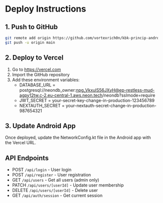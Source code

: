 # Deploy Instructions

## 1. Push to GitHub

```bash
git remote add origin https://github.com/vortexrich0n/kbk-princip-android-backend.git
git push -u origin main
```

## 2. Deploy to Vercel

1. Go to https://vercel.com
2. Import the GitHub repository
3. Add these environment variables:
   - DATABASE_URL = postgresql://neondb_owner:npg_VkxulS56JXyH@ep-restless-mud-agpy12tw.c-2.eu-central-1.aws.neon.tech/neondb?sslmode=require
   - JWT_SECRET = your-secret-key-change-in-production-123456789
   - NEXTAUTH_SECRET = your-nextauth-secret-change-in-production-987654321

## 3. Update Android App

Once deployed, update the NetworkConfig.kt file in the Android app with the Vercel URL.

## API Endpoints

- POST `/api/login` - User login
- POST `/api/register` - User registration
- GET `/api/users` - Get all users (admin only)
- PATCH `/api/users/[userId]` - Update user membership
- DELETE `/api/users/[userId]` - Delete user
- GET `/api/auth/session` - Get current session
